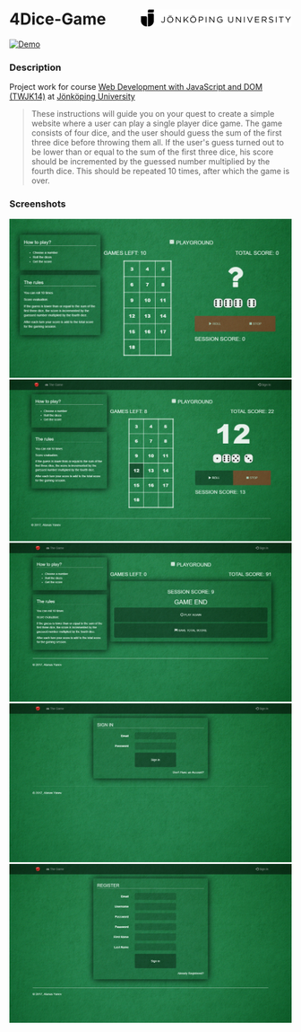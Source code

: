 4Dice-Game <a href="https://ju.se"><img src="docs/ju_logo.svg" title="JU Logo" align="right" height="30" /></a>
======

[![Demo](https://img.shields.io/badge/Demo-Online-green.svg?style=for-the-badge)](https://dice4-game.firebaseapp.com/)


### Description
Project work for course [Web Development with JavaScript and DOM (TWJK14)](http://ju.se/en/study-at-ju/courses.html?courseCode=TWJK14&semester=20141) at [Jönköping University](https://ju.se/)

>These instructions will guide you on your quest to create a simple website where a user can play a single player dice game. The game consists of four dice, and the user should guess the sum of the first three dice before throwing them all. If the user's guess turned out to be lower than or equal to the sum of the first three dice, his score should be incremented by the guessed number multiplied by the fourth dice. This should be repeated 10 times, after which the game is over.

### Screenshots
![4Dice-Game](docs/screenshots/4Dice-game-01.png "Playground")
![4Dice-Game](docs/screenshots/4Dice-game-02.png "Game in progress")
![4Dice-Game](docs/screenshots/4Dice-game-03.png "End of the game session")
![4Dice-Game](docs/screenshots/4Dice-game-04.png "Sign in page")
![4Dice-Game](docs/screenshots/4Dice-game-05.png "Register")
